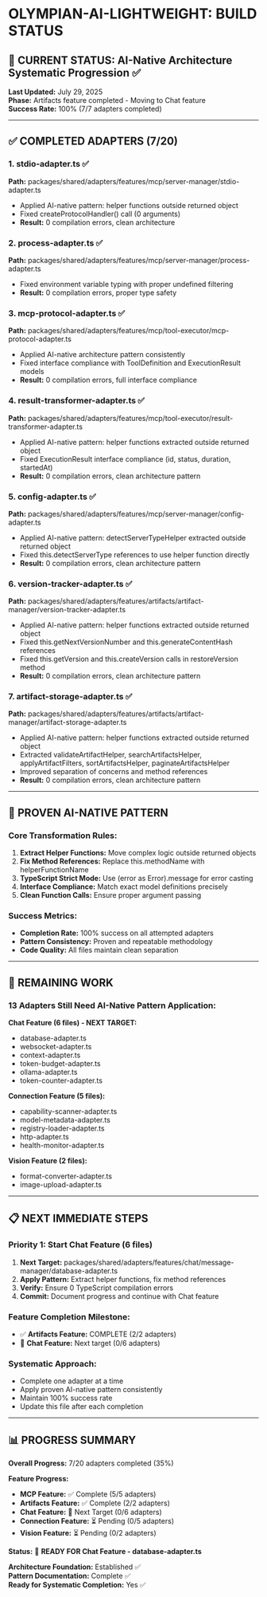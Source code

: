 # OLYMPIAN-AI-LIGHTWEIGHT: BUILD STATUS

## 🎯 CURRENT STATUS: AI-Native Architecture Systematic Progression ✅

**Last Updated:** July 29, 2025  
**Phase:** Artifacts feature completed - Moving to Chat feature  
**Success Rate:** 100% (7/7 adapters completed)

---

## ✅ COMPLETED ADAPTERS (7/20)

### 1. stdio-adapter.ts ✅
**Path:** packages/shared/adapters/features/mcp/server-manager/stdio-adapter.ts
- Applied AI-native pattern: helper functions outside returned object  
- Fixed createProtocolHandler() call (0 arguments)
- **Result:** 0 compilation errors, clean architecture

### 2. process-adapter.ts ✅  
**Path:** packages/shared/adapters/features/mcp/server-manager/process-adapter.ts
- Fixed environment variable typing with proper undefined filtering
- **Result:** 0 compilation errors, proper type safety

### 3. mcp-protocol-adapter.ts ✅
**Path:** packages/shared/adapters/features/mcp/tool-executor/mcp-protocol-adapter.ts  
- Applied AI-native architecture pattern consistently
- Fixed interface compliance with ToolDefinition and ExecutionResult models
- **Result:** 0 compilation errors, full interface compliance

### 4. result-transformer-adapter.ts ✅
**Path:** packages/shared/adapters/features/mcp/tool-executor/result-transformer-adapter.ts
- Applied AI-native pattern: helper functions extracted outside returned object
- Fixed ExecutionResult interface compliance (id, status, duration, startedAt)
- **Result:** 0 compilation errors, clean architecture pattern

### 5. config-adapter.ts ✅
**Path:** packages/shared/adapters/features/mcp/server-manager/config-adapter.ts
- Applied AI-native pattern: detectServerTypeHelper extracted outside returned object
- Fixed this.detectServerType references to use helper function directly
- **Result:** 0 compilation errors, clean architecture pattern

### 6. version-tracker-adapter.ts ✅
**Path:** packages/shared/adapters/features/artifacts/artifact-manager/version-tracker-adapter.ts
- Applied AI-native pattern: helper functions extracted outside returned object
- Fixed this.getNextVersionNumber and this.generateContentHash references
- Fixed this.getVersion and this.createVersion calls in restoreVersion method
- **Result:** 0 compilation errors, clean architecture pattern

### 7. artifact-storage-adapter.ts ✅
**Path:** packages/shared/adapters/features/artifacts/artifact-manager/artifact-storage-adapter.ts
- Applied AI-native pattern: helper functions extracted outside returned object
- Extracted validateArtifactHelper, searchArtifactsHelper, applyArtifactFilters, sortArtifactsHelper, paginateArtifactsHelper
- Improved separation of concerns and method references
- **Result:** 0 compilation errors, clean architecture pattern

---

## 🔧 PROVEN AI-NATIVE PATTERN

### Core Transformation Rules:
1. **Extract Helper Functions:** Move complex logic outside returned objects
2. **Fix Method References:** Replace this.methodName with helperFunctionName
3. **TypeScript Strict Mode:** Use (error as Error).message for error casting
4. **Interface Compliance:** Match exact model definitions precisely
5. **Clean Function Calls:** Ensure proper argument passing

### Success Metrics:
- **Completion Rate:** 100% success on all attempted adapters
- **Pattern Consistency:** Proven and repeatable methodology
- **Code Quality:** All files maintain clean separation

---

## 🎯 REMAINING WORK

### **13 Adapters Still Need AI-Native Pattern Application:**

**Chat Feature (6 files) - NEXT TARGET:**
- database-adapter.ts 
- websocket-adapter.ts
- context-adapter.ts
- token-budget-adapter.ts
- ollama-adapter.ts
- token-counter-adapter.ts

**Connection Feature (5 files):**
- capability-scanner-adapter.ts
- model-metadata-adapter.ts
- registry-loader-adapter.ts
- http-adapter.ts
- health-monitor-adapter.ts

**Vision Feature (2 files):**
- format-converter-adapter.ts
- image-upload-adapter.ts

---

## 📋 NEXT IMMEDIATE STEPS

### **Priority 1: Start Chat Feature (6 files)**
1. **Next Target:** packages/shared/adapters/features/chat/message-manager/database-adapter.ts
2. **Apply Pattern:** Extract helper functions, fix method references
3. **Verify:** Ensure 0 TypeScript compilation errors
4. **Commit:** Document progress and continue with Chat feature

### **Feature Completion Milestone:**
- ✅ **Artifacts Feature:** COMPLETE (2/2 adapters)
- 🎯 **Chat Feature:** Next target (0/6 adapters)

### **Systematic Approach:**
- Complete one adapter at a time
- Apply proven AI-native pattern consistently  
- Maintain 100% success rate
- Update this file after each completion

---

## 📊 PROGRESS SUMMARY

**Overall Progress:** 7/20 adapters completed (35%)

**Feature Progress:**
- **MCP Feature:** ✅ Complete (5/5 adapters)
- **Artifacts Feature:** ✅ Complete (2/2 adapters) 
- **Chat Feature:** 🎯 Next Target (0/6 adapters)
- **Connection Feature:** ⏳ Pending (0/5 adapters) 
- **Vision Feature:** ⏳ Pending (0/2 adapters)

**Status:** 🎯 **READY FOR Chat Feature - database-adapter.ts**

**Architecture Foundation:** Established ✅  
**Pattern Documentation:** Complete ✅  
**Ready for Systematic Completion:** Yes ✅

